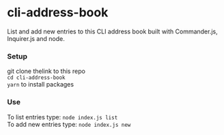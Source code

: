# cli-address-book
List and add new entries to this CLI address book built with Commander.js, Inquirer.js and node.

### Setup
git clone thelink to this repo  
`cd cli-address-book`  
`yarn` to install packages  

### Use
To list entries type: `node index.js list`  
To add new entries type: `node index.js new`
